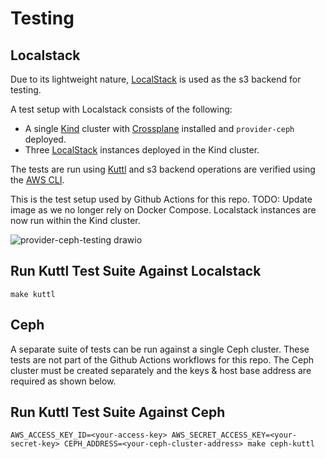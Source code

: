 # Testing

## Localstack
Due to its lightweight nature, [LocalStack](https://localstack.cloud/) is used as the s3 backend for testing.

A test setup with Localstack consists of the following:
- A single [Kind](https://kind.sigs.k8s.io/) cluster with [Crossplane](https://www.crossplane.io/) installed and `provider-ceph` deployed.
- Three [LocalStack](https://localstack.cloud/) instances deployed in the Kind cluster.

The tests are run using [Kuttl](https://kuttl.dev/) and s3 backend operations are verified using the [AWS CLI](https://aws.amazon.com/cli/).

This is the test setup used by Github Actions for this repo.
TODO: Update image as we no longer rely on Docker Compose. Localstack instances are now run within the Kind cluster.

![provider-ceph-testing drawio](https://user-images.githubusercontent.com/41484746/236199553-06990687-462a-4097-8d42-a7f7f055abbf.png)

## Run Kuttl Test Suite Against Localstack

```
make kuttl
```

## Ceph
A separate suite of tests can be run against a single Ceph cluster. These tests are not part of the Github Actions workflows for this repo. The Ceph cluster must be created separately and the keys & host base address are required as shown below.

## Run Kuttl Test Suite Against Ceph

```
AWS_ACCESS_KEY_ID=<your-access-key> AWS_SECRET_ACCESS_KEY=<your-secret-key> CEPH_ADDRESS=<your-ceph-cluster-address> make ceph-kuttl

```
